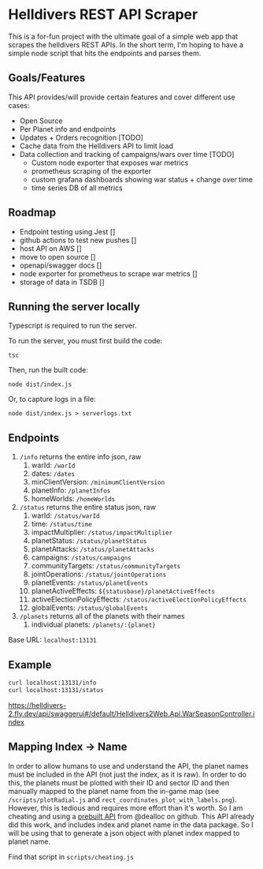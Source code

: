 # Helldivers REST API Scraper

This is a for-fun project with the ultimate goal of a simple web app that scrapes the helldivers REST APIs. In the short term, I'm hoping to have a simple node script that hits the endpoints and parses them.

## Goals/Features

This API provides/will provide certain features and cover different use cases:

- Open Source
- Per Planet info and endpoints
- Updates + Orders recognition [TODO]
- Cache data from the Helldivers API to limit load
- Data collection and tracking of campaigns/wars over time [TODO]
  - Custom node exporter that exposes war metrics
  - prometheus scraping of the exporter
  - custom grafana dashboards showing war status + change over time
  - time series DB of all metrics

## Roadmap

- Endpoint testing using Jest []
- github actions to test new pushes []
- host API on AWS []
- move to open source []
- openapi/swagger docs []
- node exporter for prometheus to scrape war metrics []
- storage of data in TSDB []

## Running the server locally

Typescript is required to run the server.

To run the server, you must first build the code:

```
tsc
```

Then, run the built code:
```
node dist/index.js
```

Or, to capture logs in a file: 

```
node dist/index.js > serverlogs.txt
```

## Endpoints

1. `/info` returns the entire info json, raw
   1. warId: `/warId`
   2. dates: `/dates`
   3. minClientVersion: `/minimumClientVersion`
   4. planetInfo: `/planetInfos`
   5. homeWorlds: `/homeWorlds`
2. `/status` returns the entire status json, raw
   1. warId: `/status/warId`
   1. time: `/status/time`
   2. impactMultiplier: `/status/impactMultiplier`
   3. planetStatus: `/status/planetStatus`
   4. planetAttacks: `/status/planetAttacks`
   5. campaigns: `/status/campaigns`
   6. communityTargets: `/status/communityTargets`
   7. jointOperations: `/status/jointOperations`
   8. planetEvents: `/status/planetEvents`
   9. planetActiveEffects: `${statusbase}/planetActiveEffects`
   10. activeElectionPolicyEffects: `/status/activeElectionPolicyEffects`
   11. globalEvents: `/status/globalEvents`
3. `/planets` returns all of the planets with their names
   1. individual planets: `/planets/:{planet}`

Base URL: `localhost:13131`

## Example

```bash
curl localhost:13131/info
curl localhost:13131/status
```

https://helldivers-2.fly.dev/api/swaggerui#/default/Helldivers2Web.Api.WarSeasonController.index

## Mapping Index -> Name

In order to allow humans to use and understand the API, the planet names must be included in the API (not just the index, as it is raw). In order to do this, the planets must be plotted with their ID and sector ID and then manually mapped to the planet name from the in-game map (see `/scripts/plotRadial.js` and `rect_coordinates_plot_with_labels.png`). However, this is tedious and requires more effort than it's worth. So I am cheating and using a [prebuilt API](https://github.com/dealloc/helldivers2-api) from @dealloc on github. This API already did this work, and includes index and planet name in the data package. So I will be using that to generate a json object with planet index mapped to planet name.

Find that script in `scripts/cheating.js`